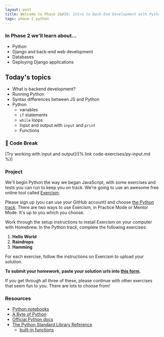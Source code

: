 ```yaml
---
layout: post
title: Welcome to Phase 2&#58; Intro to Back-End Development with Python 🐍
tags: phase-2 python
---
```


### In Phase 2 we'll learn about...

- Python
- Django and back-end web development
- Databases
- Deploying Django applications

## Today's topics

- What is backend development?
- Running Python
- Syntax differences between JS and Python
- Python
  - variables
  - `if` statements
  - `while` loops
  - Input and output with `input` and `print`
  - Functions

### 🐍 Code Break

[Try working with input and output]({% link code-exercises/py-input.md %})

### Project

We'll begin Python the way we began JavaScript, with some exercises and tests you can run to keep you on track. We're going to use an awesome free online tool called [Exercism](https://exercism.io/).

Please sign up (you can use your GitHub account) and choose [the Python track](https://exercism.io/tracks/python). There are two ways to use Exercism, in Practice Mode or Mentor Mode. It's up to you which you choose.

Work through the setup instructions to install Exercism on your computer with Homebrew. In the Python track, complete the following exercises:

1. **Hello World**
2. **Raindrops**
3. **Hamming**

For each exercise, follow the instructions on Exercism to upload your solution.

**To submit your homework, paste your solution urls into [this form](https://forms.gle/uZ7nc2A9uwacaDXD6).**

If you get through all three of these, please continue with other exercises that seem fun to you. There are lots to choose from!

### Resources

* [Python notebooks](https://github.com/momentum-team-2/examples/tree/master/python-notebooks)
* [A Byte of Python](https://python.swaroopch.com/)
* [Official Python docs](https://docs.python.org/3/)
* [The Python Standard Library Reference](https://docs.python.org/3/library/index.html)
  * [built-in functions](https://docs.python.org/3/library/functions.html)
